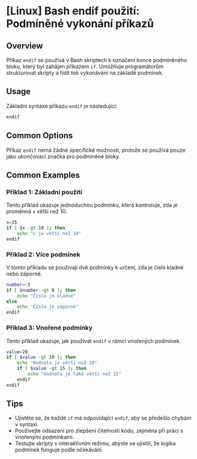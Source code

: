 # [Linux] Bash endif použití: Podmíněné vykonání příkazů

## Overview
Příkaz `endif` se používá v Bash skriptech k označení konce podmíněného bloku, který byl zahájen příkazem `if`. Umožňuje programátorům strukturovat skripty a řídit tok vykonávání na základě podmínek.

## Usage
Základní syntaxe příkazu `endif` je následující:

```bash
endif
```

## Common Options
Příkaz `endif` nemá žádné specifické možnosti, protože se používá pouze jako ukončovací značka pro podmíněné bloky.

## Common Examples

### Příklad 1: Základní použití
Tento příklad ukazuje jednoduchou podmínku, která kontroluje, zda je proměnná `x` větší než 10.

```bash
x=15
if [ $x -gt 10 ]; then
    echo "x je větší než 10"
endif
```

### Příklad 2: Více podmínek
V tomto příkladu se používají dvě podmínky k určení, zda je číslo kladné nebo záporné.

```bash
number=-5
if [ $number -gt 0 ]; then
    echo "Číslo je kladné"
else
    echo "Číslo je záporné"
endif
```

### Příklad 3: Vnořené podmínky
Tento příklad ukazuje, jak používat `endif` v rámci vnořených podmínek.

```bash
value=20
if [ $value -gt 10 ]; then
    echo "Hodnota je větší než 10"
    if [ $value -gt 15 ]; then
        echo "Hodnota je také větší než 15"
    endif
endif
```

## Tips
- Ujistěte se, že každé `if` má odpovídající `endif`, aby se předešlo chybám v syntaxi.
- Používejte odsazení pro zlepšení čitelnosti kódu, zejména při práci s vnořenými podmínkami.
- Testujte skripty v interaktivním režimu, abyste se ujistili, že logika podmínek funguje podle očekávání.